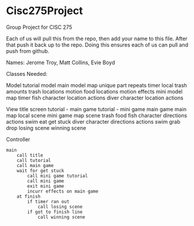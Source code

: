 # Cisc275Project
Group Project for CISC 275

Each of us will pull this from the repo, then add your name to this file.
After that push it back up to the repo.  Doing this ensures each of us can pull and push from github.

Names:
Jerome Troy,
Matt Collins,
Evie Boyd



Classes Needed:

Model
    tutorial model
    main model
        map
        unique part
        repeats
        timer
        local trash amounts
    trash
        locations
        motion
    food 
        locations
        motion
        effects
    mini model
        map
        timer
    fish character
        location
        actions
    diver character
        location
        actions
        
        
    

View
    title screen
    tutorial - main game
    tutorial - mini game
    main game
        main map
        local scene
    mini game
        map
        scene
    trash
    food
    fish character
        directions
        actions
            swim
            eat
            get stuck
    diver character
        directions
        actions
            swim
            grab
            drop
    losing scene
    winning scene
    

Controller

    main
        call title
        call tutorial
        call main game
        wait for get stuck 
            call mini game tutorial
            call mini game
            exit mini game
            incurr effects on main game
        at finish
            if timer ran out   
                call losing scene
            if got to finish line
                call winning scene
        

